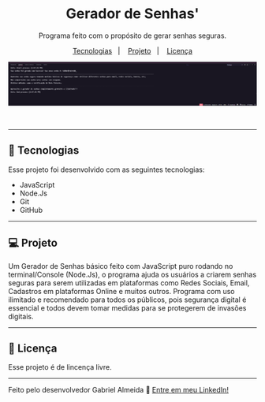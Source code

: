 <h1 align="center"> Gerador de Senhas' </h1>

<p align="center">
Programa feito com o propósito de gerar senhas seguras. <br/>
</p>

<p align="center">
  <a href="#-tecnologias">Tecnologias</a>&nbsp;&nbsp;&nbsp;|&nbsp;&nbsp;&nbsp;
  <a href="#-projeto">Projeto</a>&nbsp;&nbsp;&nbsp;|&nbsp;&nbsp;&nbsp;
  <a href="#memo-licença">Licença</a>
</p>

<p align="center">
  <img alt="License" src=".github/console.png">
</p>

<br>

---

## 🚀 Tecnologias

Esse projeto foi desenvolvido com as seguintes tecnologias:

- JavaScript
- Node.Js
- Git
- GitHub

---

## 💻 Projeto

Um Gerador de Senhas básico feito com JavaScript puro rodando no terminal/Console (Node.Js), o programa ajuda os usuários a criarem senhas seguras para serem utilizadas em plataformas como Redes Sociais, Email, Cadastros em plataformas Online e muitos outros.
Programa com uso ilimitado e recomendado para todos os públicos, pois segurança digital é essencial e todos devem tomar medidas para se protegerem de invasões digitais.

---

## :memo: Licença

Esse projeto é de lincença livre.

---

Feito pelo desenvolvedor Gabriel Almeida :wave: [Entre em meu LinkedIn!](https://www.linkedin.com/in/gabrielalmeidadev/)
